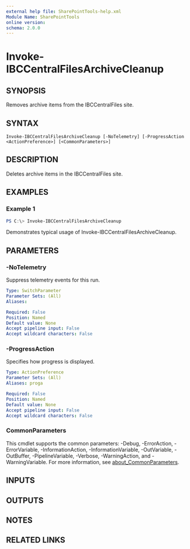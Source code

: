 ```yaml
---
external help file: SharePointTools-help.xml
Module Name: SharePointTools
online version:
schema: 2.0.0
---
```


# Invoke-IBCCentralFilesArchiveCleanup

## SYNOPSIS
Removes archive items from the IBCCentralFiles site.

## SYNTAX

```
Invoke-IBCCentralFilesArchiveCleanup [-NoTelemetry] [-ProgressAction <ActionPreference>] [<CommonParameters>]
```

## DESCRIPTION
Deletes archive items in the IBCCentralFiles site.

## EXAMPLES

### Example 1
```powershell
PS C:\> Invoke-IBCCentralFilesArchiveCleanup
```

Demonstrates typical usage of Invoke-IBCCentralFilesArchiveCleanup.

## PARAMETERS

### -NoTelemetry
Suppress telemetry events for this run.

```yaml
Type: SwitchParameter
Parameter Sets: (All)
Aliases:

Required: False
Position: Named
Default value: None
Accept pipeline input: False
Accept wildcard characters: False
```

### -ProgressAction
Specifies how progress is displayed.

```yaml
Type: ActionPreference
Parameter Sets: (All)
Aliases: proga

Required: False
Position: Named
Default value: None
Accept pipeline input: False
Accept wildcard characters: False
```

### CommonParameters
This cmdlet supports the common parameters: -Debug, -ErrorAction, -ErrorVariable, -InformationAction, -InformationVariable, -OutVariable, -OutBuffer, -PipelineVariable, -Verbose, -WarningAction, and -WarningVariable. For more information, see [about_CommonParameters](http://go.microsoft.com/fwlink/?LinkID=113216).

## INPUTS

## OUTPUTS

## NOTES

## RELATED LINKS
